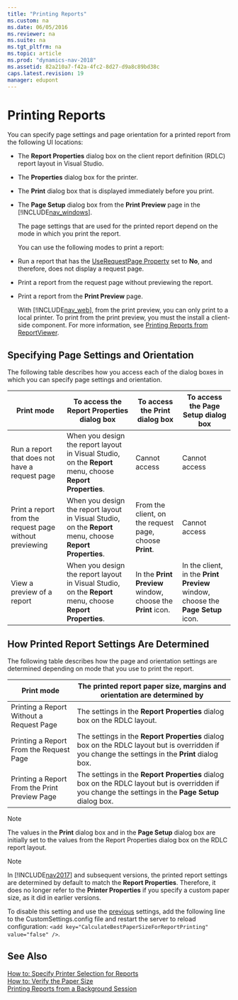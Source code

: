 ```yaml
---
title: "Printing Reports"
ms.custom: na
ms.date: 06/05/2016
ms.reviewer: na
ms.suite: na
ms.tgt_pltfrm: na
ms.topic: article
ms.prod: "dynamics-nav-2018"
ms.assetid: 82a210a7-f42a-4fc2-8d27-d9a8c89bd38c
caps.latest.revision: 19
manager: edupont
---
```

# Printing Reports
You can specify page settings and page orientation for a printed report from the following UI locations:  
  
- The **Report Properties** dialog box on the client report definition \(RDLC\) report layout in Visual Studio.  
  
- The **Properties** dialog box for the printer.  
  
- The **Print** dialog box that is displayed immediately before you print.  
  
- The **Page Setup** dialog box from the **Print Preview** page in the [!INCLUDE[nav_windows](includes/nav_windows_md.md)].  
  
  The page settings that are used for the printed report depend on the mode in which you print the report.  
  
  You can use the following modes to print a report:  
  
- Run a report that has the [UseRequestPage Property](UseRequestPage-Property.md) set to **No**, and therefore, does not display a request page.  
  
- Print a report from the request page without previewing the report.  
  
- Print a report from the **Print Preview** page.  
  
  With [!INCLUDE[nav_web](includes/nav_web_md.md)], from the print preview, you can only print to a local printer. To print from the print preview, you must the install a client-side component. For more information, see [Printing Reports from ReportViewer](http://go.microsoft.com/fwlink/?LinkId=225474).  
  
## Specifying Page Settings and Orientation  
 The following table describes how you access each of the dialog boxes in which you can specify page settings and orientation.  
  
|Print mode|To access the **Report Properties** dialog box|To access the **Print** dialog box|To access the **Page Setup** dialog box|  
|----------------|----------------------------------------------------|-------------------------------------------------------------|----------------------------------------|
|Run a report that does not have a request page|When you design the report layout in Visual Studio, on the **Report** menu, choose **Report Properties**.|Cannot access|Cannot access|  
|Print a report from the request page without previewing|When you design the report layout in Visual Studio, on the **Report** menu, choose **Report Properties**.|From the client, on the request page, choose **Print**.|Cannot access|  
|View a preview of a report|When you design the report layout in Visual Studio, on the **Report** menu, choose **Report Properties**.|In the **Print Preview** window, choose the **Print** icon.|In the client, in the **Print Preview** window, choose the **Page Setup** icon.|  
  
## How Printed Report Settings Are Determined  
 The following table describes how the page and orientation settings are determined depending on mode that you use to print the report.  
  
|Print mode|The printed report paper size, margins and orientation are determined by|
|--------|----------------------------------------------------------------------|
|Printing a Report Without a Request Page|The settings in the **Report Properties** dialog box on the RDLC layout.|  
|Printing a Report From the Request Page |The settings in the **Report Properties** dialog box on the RDLC layout but is overridden if you change the settings in the **Print** dialog box.| 
|Printing a Report From the Print Preview Page|The settings in the **Report Properties** dialog box on the RDLC layout but is overridden if you change the settings in the **Page Setup** dialog box.|

> [!NOTE]
> The values in the **Print** dialog box and in the **Page Setup** dialog box are initially set to the values from the Report Properties dialog box on the RDLC report layout.

> [!NOTE]  
>  In [!INCLUDE[nav2017](includes/nav2017.md)] and subsequent versions, the printed report settings are determined by default to match the **Report Properties**. Therefore, it does no longer refer to the **Printer Properties** if you specify a custom paper size, as it did in earlier versions.
> 
>  To disable this setting and use the [previous](https://docs.microsoft.com/en-us/previous-versions/dynamicsnav-2016/ff477105%28v=nav.90%29) settings, add the following line to the CustomSettings.config file and restart the server to reload configuration:  `<add key="CalculateBestPaperSizeForReportPrinting" value="false" />`.

## See Also  
 [How to: Specify Printer Selection for Reports](How-to--Specify-Printer-Selection-for-Reports.md)   
 [How to: Verify the Paper Size](How-to--Verify-the-Paper-Size.md)   
 [Printing Reports from a Background Session](Printing-Reports-from-a-Background-Session.md)

